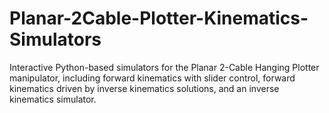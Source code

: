 # Planar-2Cable-Plotter-Kinematics-Simulators
Interactive Python-based simulators for the Planar 2-Cable Hanging Plotter manipulator, including forward kinematics with slider control, forward kinematics driven by inverse kinematics solutions, and an inverse kinematics simulator.
